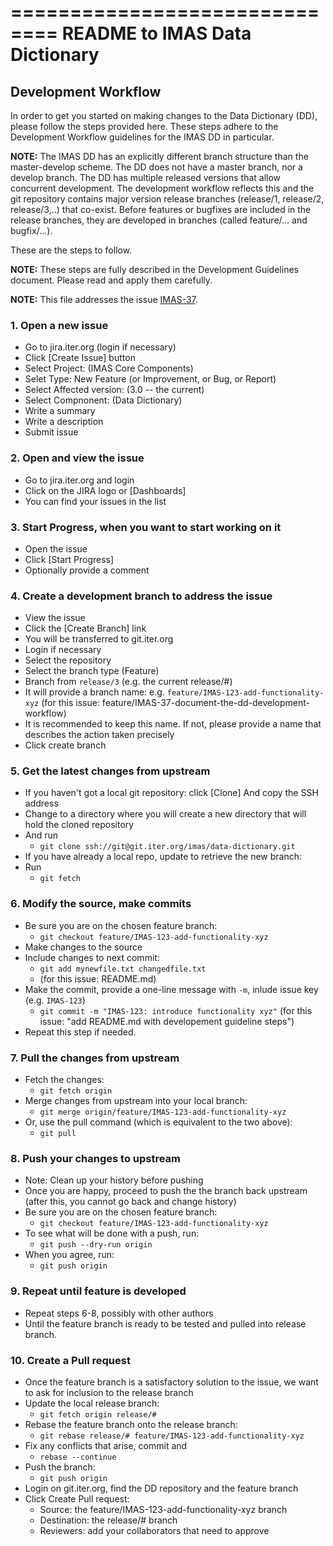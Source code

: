 
==============================
README to IMAS Data Dictionary
==============================

Development Workflow
--------------------
In order to get you started on making changes to the Data Dictionary (DD), please follow the steps provided here. These steps adhere to the Development Workflow guidelines for the IMAS DD in particular.

**NOTE:** The IMAS DD has an explicitly different branch structure than the master-develop scheme. The DD does not have a master branch, nor a develop branch. The DD has multiple released versions that allow concurrent development. The development workflow reflects this and the git repository contains major version release branches (release/1, release/2, release/3,..) that co-exist. Before features or bugfixes are included in the release branches, they are developed in branches (called feature/... and bugfix/...).

These are the steps to follow.

**NOTE:** These steps are fully described in the Development Guidelines document. Please read and apply them carefully. 

**NOTE:** This file addresses the issue [IMAS-37](https://jira.iter.org/browse/IMAS-37).

###    1. Open a new issue   
- Go to jira.iter.org (login if necessary)    
- Click [Create Issue] button   
- Select Project: (IMAS Core Components)
- Selet Type: New Feature (or Improvement, or Bug, or Report)   
- Select Affected version: (3.0 -- the current)   
- Select Compnonent: (Data Dictionary)
- Write a summary
- Write a description   
- Submit issue    

### 2. Open and view the issue      
- Go to jira.iter.org and login   
- Click on the JIRA logo or [Dashboards]    
- You can find your issues in the list    

### 3. Start Progress, when you want to start working on it     
- Open the issue    
- Click [Start Progress]    
- Optionally provide a comment    

### 4. Create a development branch to address the issue     
- View the issue    
- Click the [Create Branch] link    
- You will be transferred to git.iter.org   
- Login if necessary    
- Select the repository   
- Select the branch type (Feature)    
- Branch from `release/3` (e.g. the current release/#)    
- It will provide a branch name: e.g. `feature/IMAS-123-add-functionality-xyz` (for this issue: feature/IMAS-37-document-the-dd-development-workflow)   
- It is recommended to keep this name. If not, please provide a name that describes the action taken precisely    
- Click create branch   

### 5. Get the latest changes from upstream
- If you haven't got a local git repository: click [Clone] And copy the SSH address   
- Change to a directory where you will create a new directory that will hold the cloned repository    
- And run
  - `git clone ssh://git@git.iter.org/imas/data-dictionary.git`
- If you have already a local repo, update to retrieve the new branch:    
- Run
  - `git fetch`

### 6. Modify the source, make commits
- Be sure you are on the chosen feature branch:
  - `git checkout feature/IMAS-123-add-functionality-xyz`
- Make changes to the source
- Include changes to next commit:
  - `git add mynewfile.txt changedfile.txt`
  - (for this issue: README.md)
- Make the commit, provide a one-line message with `-m`, inlude issue key (e.g. `IMAS-123`)
  - `git commit -m "IMAS-123: introduce functionality xyz"` (for this issue: "add README.md with developement guideline steps")
- Repeat this step if needed.

### 7. Pull the changes from upstream
- Fetch the changes:
  - `git fetch origin`
- Merge changes from upstream into your local branch:
  - `git merge origin/feature/IMAS-123-add-functionality-xyz`
- Or, use the pull command (which is equivalent to the two above):
  - `git pull`

### 8. Push your changes to upstream
- Note: Clean up your history before pushing
- Once you are happy, proceed to push the the branch back upstream (after this, you cannot go back and change history)    
- Be sure you are on the chosen feature branch:
  - `git checkout feature/IMAS-123-add-functionality-xyz`
- To see what will be done with a push, run:
  - `git push --dry-run origin`
- When you agree, run:
  - `git push origin`

### 9. Repeat until feature is developed
- Repeat steps 6-8, possibly with other authors
- Until the feature branch is ready to be tested and pulled into release branch.

### 10. Create a Pull request
- Once the feature branch is a satisfactory solution to the issue, we want to ask for inclusion to the release branch
- Update the local release branch:
  - `git fetch origin release/#`
- Rebase the feature branch onto the release branch:
  - `git rebase release/# feature/IMAS-123-add-functionality-xyz`
- Fix any conflicts that arise, commit and 
  - `rebase --continue`
- Push the branch:
  - `git push origin`
- Login on git.iter.org, find the DD repository and the feature branch
- Click Create Pull request:
  - Source: the feature/IMAS-123-add-functionality-xyz branch 
  - Destination: the release/# branch
  - Reviewers: add your collaborators that need to approve


